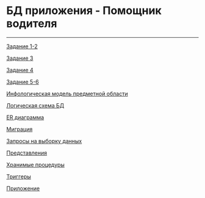 # БД приложения - Помощник водителя
_________

 [ Задание 1-2 ](https://github.com/RostislavIsakov/DriversAssistant/wiki/Задание-1-2)
 
 [ Задание 3 ](https://github.com/RostislavIsakov/DriversAssistant/wiki/Задание-3)
 
 [ Задание 4 ]()
 
 [ Задание 5-6 ]()

 [ Инфологическая модель предметной области ]()
 
 [ Логическая схема БД ]()
 
 [ ER диаграмма ]()

 [ Миграция ]()

 [ Запросы на выборку данных ]()

 [ Представления ]()

 [ Хранимые процедуры ]()

 [ Триггеры ]()
 
 [ Приложение ]()

